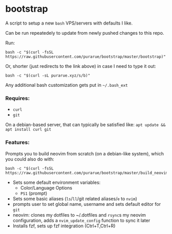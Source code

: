 # bootstrap

A script to setup a new `bash` VPS/servers with defaults I like.

Can be run repeatedely to update from newly pushed changes to this repo.

Run:

```
bash -c "$(curl -fsSL https://raw.githubusercontent.com/purarue/bootstrap/master/bootstrap)"
```

Or, shorter (just redirects to the link above) in case I need to type it out:

```
bash -c "$(curl -sL purarue.xyz/s/b)"
```

Any additional bash customization gets put in `~/.bash_ext`

### Requires:

- `curl`
- `git`

On a debian-based server, that can typically be satisfied like: `apt update && apt install curl git`

### Features:

Prompts you to build neovim from scratch (on a debian-like system), which you could also do with:

```
bash -c "$(curl -fsSL https://raw.githubusercontent.com/purarue/bootstrap/master/build_neovim)"
```

- Sets some default environment variables:
  - Color/Language Options
  - `PS1` (prompt)
- Sets some basic aliases (`ls`/`ll`/git related aliases/`e` to `nvim`)
- prompts user to set global name, username and sets default editor for `git`
- neovim: clones my dotfiles to ~/.dotfiles and `rsync`s my neovim configuration, adds a `nvim_update_config` function to sync it later
- Installs fzf, sets up fzf integration (Ctrl+T,Ctrl+R)
